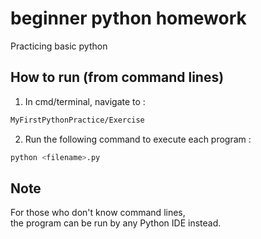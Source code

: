 # beginner python homework
Practicing basic python
## How to run (from command lines)

1. In cmd/terminal, navigate to :

```bash
MyFirstPythonPractice/Exercise
```

2. Run the following command to execute each program :

```bash
python <filename>.py
```

## Note

For those who don't know command lines,  
the program can be run by any Python IDE instead.
